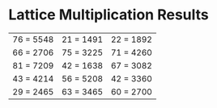 # Lattice Multiplication Results

|   |   |   |
|---|---|---|
| 76 = 5548 | 21 = 1491 | 22 = 1892 |
| 66 = 2706 | 75 = 3225 | 71 = 4260 |
| 81 = 7209 | 42 = 1638 | 67 = 3082 |
| 43 = 4214 | 56 = 5208 | 42 = 3360 |
| 29 = 2465 | 63 = 3465 | 60 = 2700 |
